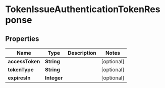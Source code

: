 

# TokenIssueAuthenticationTokenResponse


## Properties

| Name | Type | Description | Notes |
|------------ | ------------- | ------------- | -------------|
|**accessToken** | **String** |  |  [optional] |
|**tokenType** | **String** |  |  [optional] |
|**expiresIn** | **Integer** |  |  [optional] |



